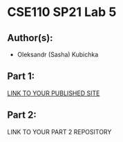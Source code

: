 # CSE110 SP21 Lab 5

## Author(s):
- Oleksandr (Sasha) Kubichka

## Part 1:

[LINK TO YOUR PUBLISHED SITE](https://sasha45.github.io/Lab5-1/)

## Part 2:

LINK TO YOUR PART 2 REPOSITORY